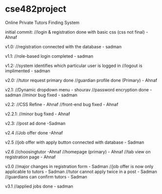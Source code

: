 # cse482project
Online Private Tutors Finding System

initial commit:
	//login & registration done with basic css (css not final) -Ahnaf

v1.0:
	//registration connected with the database - sadman

v1.1:
	//role-based login completed - sadman

v1.2:
	//system identifies which particular user is logged in //logout is implimented - sadman

v2.0:
	//tutor request primary done //guardian profile done (Primary) - Ahnaf

v2.1:
	//Dynamic dropdown menu - shourav
	//password encryption done - sadman
	//minor bug fixed - sadman

v2.2:
     	//CSS Refine - Ahnaf
	//front-end bug fixed - Ahnaf

v2.2.1:
	//minor bug fixed - Ahnaf

v2.3:
	//post ad done -Sadman

v2.4
	//Job offer done -Ahnaf 


v2.5
	//job offer with apply button connected with database - Sadman


v2.6
	//choosingtutor -Ahnaf
	//homepage (primary) - Ahnaf
	//tab view on registration page - Ahnaf

v3.0
	//major changes in registration form - Sadman
	//job offer is now only applicable to tutors - Sadman
	//tutor cannot apply twice in a post  - Sadman
	//guardians can confirm tutors - Sadman
	
v3.1 
	//applied jobs done - sadman
